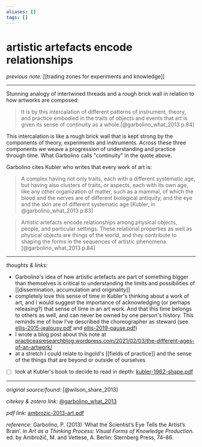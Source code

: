 ```yaml
---
aliases: []
tags: []
---
```


# artistic artefacts encode relationships

_previous note:_ [[trading zones for experiments and knowledge]]

---

Stunning analogy of intertwined threads and a rough brick wall in relation to how artworks are composed:

>It is by this intercalation of different patterns of instrument, theory, and practice embodied in the traits of objects and events that art is given its sense of continuity as a whole.[@garbolino_what_2013 p.84]

This intercalation is like a rough brick wall that is kept strong by the components of theory, experiments and instruments. Across these three components we weave a progression of understanding and practice through time. What Garbolino calls "continuity" in the quote above. 

Garbolino cites Kubler who writes that every work of art is:

>A complex having not only traits, each with a different systematic age, but having also clusters of traits, or aspects, each with its own age, like any other organization of matter, such as a mammal, of which the blood and the nerves are of different biological antiquity, and the eye and the skin are of different systematic age.[Kubler, in @garbolino_what_2013 p.83]

>Artistic artefacts encode relationships among physical objects, people, and particular settings. These relational properties as well as physical objects are things of the world, and they contribute to shaping the forms in the sequences of artistic phenomena.[@garbolino_what_2013 p.84]


---

_thoughts & links:_

- Garbolino's idea of how artistic artefacts are part of something bigger than themselves is critical to understanding the limits and possibilities of [[dissemination, accumulation and originality]]
- completely love this sense of time in Kubler's thinking about a work of art, and I would suggest the importance of acknowledging (or perhaps releasing?) that sense of time in an art work. And that this time belongs to others as well, and can never be owned by one person's history. This reminds me of how I've described the choreographer as steward (see [ellis-2015-jealousy.pdf]([ellis-2015-jealousy.pdf](hook://file/uT1LUEAJt?p=RHJvcGJveC9iaWJsaW9ncmFwaHkgcGRmcw==&n=ellis-2015-jealousy.pdf)) and [ellis-2019-pause.pdf]([ellis-2019-pause.pdf](hook://file/uT1QQvcSq?p=RHJvcGJveC9iaWJsaW9ncmFwaHkgcGRmcw==&n=ellis-2019-pause.pdf)))
-  I wrote a blog post about this note at [practiceasresearchblog.wordpress.com/2021/02/03/the-different-ages-of-an-artwork/](https://practiceasresearchblog.wordpress.com/2021/02/03/the-different-ages-of-an-artwork/)
-  at a stretch I could relate to Ingold's [[fields of practice]] and the sense of the things that are beyond or outside of ourselves

- [ ] look at Kubler's book to decide to read in depth: [kubler-1962-shape.pdf](hook://file/y8OERC3VT?p=MjAyMDA3MTQgLSBkb2NzIHRvIHByb2Nlc3MvcGFyIGFuZF9vciBrbm93bGVkZ2U=&n=kubler-1962-shape.pdf)

---

_original source/found:_ [@wilson_share_2013]

_citekey & zotero link:_ [@garbolino_what_2013](zotero://select/items/1_XA59N38Y)

_pdf link:_ [ambrozic-2013-art.pdf]([ambrozic-2013-art.pdf](hook://file/uQMk7HDbi?p=QWN0aW9uLzIwMjAwNzE0IC0gZG9jcyB0byBwcm9jZXNz&n=ambrozic-2013-art.pdf))

_reference:_ Garbolino, P. (2013) ‘What the Scientist’s Eye Tells the Artist’s Brain’. in _Art as a Thinking Process: Visual Forms of Knowledge Production_. ed. by Ambrožič, M. and Vettese, A. Berlin: Sternberg Press, 74–86.


